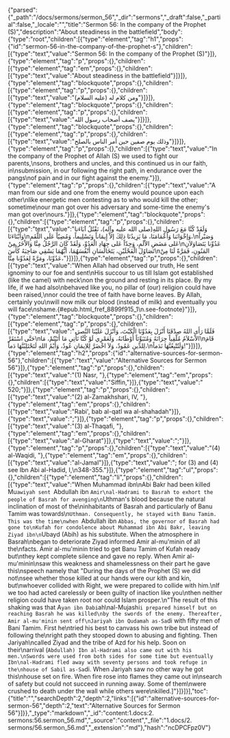 {"parsed":{"_path":"/docs/sermons/sermon_56","_dir":"sermons","_draft":false,"_partial":false,"_locale":"","title":"Sermon 56:  In the company of the Prophet (S)","description":"About steadiness in the battlefield","body":{"type":"root","children":[{"type":"element","tag":"h1","props":{"id":"sermon-56-in-the-company-of-the-prophet-s"},"children":[{"type":"text","value":"Sermon 56:  In the company of the Prophet (S)"}]},{"type":"element","tag":"p","props":{},"children":[{"type":"element","tag":"em","props":{},"children":[{"type":"text","value":"About steadiness in the battlefield"}]}]},{"type":"element","tag":"blockquote","props":{},"children":[{"type":"element","tag":"p","props":{},"children":[{"type":"text","value":"ومن كلام له (عليه السلام)"}]}]},{"type":"element","tag":"blockquote","props":{},"children":[{"type":"element","tag":"p","props":{},"children":[{"type":"text","value":"يصف أصحاب رسول الله"}]}]},{"type":"element","tag":"blockquote","props":{},"children":[{"type":"element","tag":"p","props":{},"children":[{"type":"text","value":"وذلك يوم صفين حين أمر الناس بالصلح"}]}]},{"type":"element","tag":"p","props":{},"children":[{"type":"text","value":"In the company of the Prophet of Allah (S) we used to fight our parents,\nsons, brothers and uncles, and this continued us in our faith, in\nsubmission, in our following the right path, in endurance over the pangs\nof pain and in our fight against the enemy."}]},{"type":"element","tag":"p","props":{},"children":[{"type":"text","value":"A man from our side and one from the enemy would pounce upon each other\nlike energetic men contesting as to who would kill the other; sometime\nour man got over his adversary and some-time the enemy's man got over\nours."}]},{"type":"element","tag":"blockquote","props":{},"children":[{"type":"element","tag":"p","props":{},"children":[{"type":"text","value":"وَلَقَدْ كُنَّا مَعَ رَسُولِ اللهِ(صلى الله عليه وآله)، نَقْتُلُ آبَاءَنا وَأَبْنَاءَنَا\nوَإخْوَانَنا وَأَعْمَامَنَا، مَا يَزِيدُنَا ذلِكَ إلاَّ إِيمَاناً وَتَسْلِيماً، وَمُضِيّاً عَلَى اللَّقَمِ،\nوَصَبْراً عَلى مَضَضِ الاْلَمِ، وَجِدّاً عَلى جِهَادِ الْعَدُوِّ، وَلَقَدْ كَانَ الرَّجُلُ مِنَّا وَالاْخَرُ مِنْ\nعَدُوِّنا يَتَصَاوَلاَنِ تَصَاوُلَ الْفَحْلَيْنِ، يَتَخَالَسَانِ أَنْفُسَهُمَا، أيُّهُمَا يَسْقِي صَاحِبَهُ كَأْسَ\nالمَنُونِ، فَمَرَّةً لَنَا مِنْ عَدُوِّنَا، ومَرَّةً لِعَدُوِّنا مِنَّا،"}]}]},{"type":"element","tag":"p","props":{},"children":[{"type":"text","value":"When Allah had observed our truth, He sent ignominy to our foe and sent\nHis succour to us till Islam got established (like the camel) with neck\non the ground and resting in its place. By my life, if we had also\nbehaved like you, no pillar of (our) religion could have been raised,\nnor could the tree of faith have borne leaves. By Allah, certainly you\nwill now milk our blood (instead of milk) and eventually you will face\nshame.{#epub.html_fref_8899f915_1\n.see-footnote}"}]},{"type":"element","tag":"blockquote","props":{},"children":[{"type":"element","tag":"p","props":{},"children":[{"type":"text","value":"فَلَمَّا رَأَى اللهُ صِدْقَنَا أَنْزَلَ بِعَدُوِّنَا الْكَبْتَ، وَأَنْزَلَ عَلَيْنَا النَّصرَ، حَتَّى اسْتَقَرَّ\nالاْسْلاَمُ مُلْقِياً جِرَانَهُ وَمُتَبَوِّئاً أَوْطَانَهُ، وَلَعَمْرِي لَوْ كُنَّا نَأْتِي مَا أَتَيْتُمْ، مَا\nقَامَ لِلدِّينِ عَمُودٌ، وَلاَ اخْضَرَّ لِلاِيمَانِ عُودٌ، وَأَيْمُ اللهِ لَتَحْتَلِبُنَّهَا دَماً،\nوَلَتُتْبِعُنَّهَا نَدَماً!"}]}]},{"type":"element","tag":"h2","props":{"id":"alternative-sources-for-sermon-56"},"children":[{"type":"text","value":"Alternative Sources for Sermon 56"}]},{"type":"element","tag":"p","props":{},"children":[{"type":"text","value":"(1) Nasr, "},{"type":"element","tag":"em","props":{},"children":[{"type":"text","value":"Siffin,"}]},{"type":"text","value":" 520;"}]},{"type":"element","tag":"p","props":{},"children":[{"type":"text","value":"(2) al-Zamakhshari, IV, "},{"type":"element","tag":"em","props":{},"children":[{"type":"text","value":"Rabi', bab al-qatl wa al-shahadah"}]},{"type":"text","value":";"}]},{"type":"element","tag":"p","props":{},"children":[{"type":"text","value":"(3) al-Thaqafi, "},{"type":"element","tag":"em","props":{},"children":[{"type":"text","value":"al-Gharat"}]},{"type":"text","value":";"}]},{"type":"element","tag":"p","props":{},"children":[{"type":"text","value":"(4) al-Waqidi, "},{"type":"element","tag":"em","props":{},"children":[{"type":"text","value":"al-Jamal"}]},{"type":"text","value":"; for (3) and (4) see Ibn Abi al-Hadid, I,\n348-355."}]},{"type":"element","tag":"ul","props":{},"children":[{"type":"element","tag":"li","props":{},"children":[{"type":"text","value":"When Muhammad ibn\nAbi Bakr had been killed Mu`awiyah sent `Abdullah ibn `Amir\nal-Hadrami to Basrah to exhort the people of Basrah for avenging\n`Uthman's blood because the natural inclination of most of the\ninhabitants of Basrah and particularly of Banu Tamim was towards\n`Uthman. Consequently, he stayed with Banu Tamim. This was the time\nwhen `Abdullah ibn `Abbas, the governor of Basrah had gone to\nKufah for condolence about Muhammad ibn Abi Bakr, leaving Ziyad ibn\n`Ubayd (Abih) as his substitute. When the atmosphere in Basrah\nbegan to deteriorate Ziyad informed Amir al-mu'minin of all the\nfacts. Amir al-mu'minin tried to get Banu Tamim of Kufah ready but\nthey kept complete silence and gave no reply. When Amir al-mu'minin\nsaw this weakness and shamelessness on their part he gave this\nspeech namely that \"During the days of the Prophet (S) we did not\nsee whether those killed at our hands were our kith and kin, but\nwhoever collided with Right, we were prepared to collide with him.\nIf we too had acted carelessly or been guilty of inaction like you\nthen neither religion could have taken root nor could Islam prosper.\n\"The result of this shaking was that A`yan ibn Dabi`ah\nal-Mujashi`i prepared himself but on reaching Basrah he was killed\nby the swords of the enemy. Thereafter, Amir al-mu'minin sent off\nJariyah ibn Qudamah as-Sa`di with fifty men of Bani Tamim. First he\ntried his best to canvass his own tribe but instead of following the\nright path they stooped down to abusing and fighting. Then Jariyah\ncalled Ziyad and the tribe of Azd for his help. Soon on their\narrival (`Abdullah) Ibn al-Hadrami also came out with his men.\nSwords were used from both sides for some time but eventually Ibn\nal-Hadrami fled away with seventy persons and took refuge in the\nhouse of Sabil as-Sa`di. When Jariyah saw no other way he got this\nhouse set on fire. When fire rose into flames they came out in\nsearch of safety but could not succeed in running away. Some of them\nwere crushed to death under the wall while others were\nkilled.]"}]}]}],"toc":{"title":"","searchDepth":2,"depth":2,"links":[{"id":"alternative-sources-for-sermon-56","depth":2,"text":"Alternative Sources for Sermon 56"}]}},"_type":"markdown","_id":"content:1.docs:2. sermons:56.sermon_56.md","_source":"content","_file":"1.docs/2. sermons/56.sermon_56.md","_extension":"md"},"hash":"ncDPCFpz0V"}
